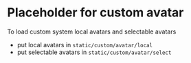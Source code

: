 Placeholder for custom avatar
=============================

To load custom system local avatars and selectable avatars
* put local avatars in `static/custom/avatar/local`
* put selectable avatars in `static/custom/avatar/select`